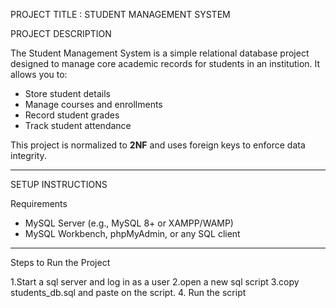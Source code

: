 PROJECT TITLE : STUDENT MANAGEMENT SYSTEM

PROJECT  DESCRIPTION

The Student Management System is a simple relational database project designed to manage core 
academic records for students in an institution. It allows you to:

- Store student details
- Manage courses and enrollments
- Record student grades
- Track student attendance


This project is normalized to **2NF** and uses foreign keys to enforce data integrity.

---

SETUP INSTRUCTIONS

 Requirements
- MySQL Server (e.g., MySQL 8+ or XAMPP/WAMP)
- MySQL Workbench, phpMyAdmin, or any SQL client

---

 Steps to Run the Project

1.Start a sql server and log in as a user
2.open a new sql script
3.copy students_db.sql and paste on the script.
4. Run the script
